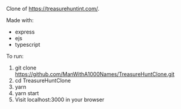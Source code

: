 Clone of https://treasurehuntint.com/.

Made with:

- express
- ejs
- typescript

To run:

1. git clone https://github.com/ManWithA1000Names/TreasureHuntClone.git
2. cd TreasureHuntClone
3. yarn
4. yarn start
3. Visit localhost:3000 in your browser